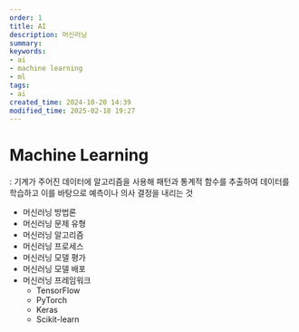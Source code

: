 ```yaml
---
order: 1
title: AI
description: 머신러닝
summary:
keywords:
- ai
- machine learning
- ml
tags:
- ai
created_time: 2024-10-20 14:39
modified_time: 2025-02-18 19:27
---
```


# Machine Learning
: 기계가 주어진 데이터에 알고리즘을 사용해 패턴과 통계적 함수를 추출하여 데이터를 학습하고 이를 바탕으로 예측이나 의사 결정을 내리는 것  

- 머신러닝 방법론
- 머신러닝 문제 유형 
- 머신러닝 알고리즘
- 머신러닝 프로세스
- 머신러닝 모델 평가
- 머신러닝 모델 배포
- 머신러닝 프레임워크
  - TensorFlow
  - PyTorch
  - Keras
  - Scikit-learn